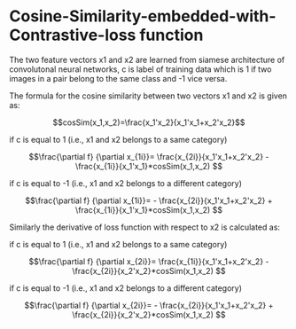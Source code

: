 # Cosine-Similarity-embedded-with-Contrastive-loss function


The two feature vectors x1 and x2 are learned from siamese architecture of convolutonal neural networks, 
c is label of training data which is 1 if two images in a pair belong to the same class and -1 vice versa.

The formula for the cosine similarity between two vectors x1 and x2 is given as:

$$cosSim(x_1,x_2)=\frac{x_1'x_2}{x_1'x_1+x_2'x_2}$$

if c is equal to 1 (i.e., x1 and x2 belongs to a same category)

$$\frac{\partial f} {\partial x_{1i}}= \frac{x_{2i}}{x_1'x_1+x_2'x_2} - \frac{x_{1i}}{x_1'x_1}*cosSim(x_1,x_2) $$

if c is equal to -1 (i.e., x1 and x2 belongs to a different category)

$$\frac{\partial f} {\partial x_{1i}}= - \frac{x_{2i}}{x_1'x_1+x_2'x_2}  + \frac{x_{1i}}{x_1'x_1}*cosSim(x_1,x_2) $$

Similarly the derivative of loss function with respect to x2 is calculated as:

if c is equal to 1 (i.e., x1 and x2 belongs to a same category)

$$\frac{\partial f} {\partial x_{2i}}= \frac{x_{1i}}{x_1'x_1+x_2'x_2} - \frac{x_{2i}}{x_2'x_2}*cosSim(x_1,x_2) $$

if c is equal to -1 (i.e., x1 and x2 belongs to a different category)

$$\frac{\partial f} {\partial x_{2i}}= - \frac{x_{2i}}{x_1'x_1+x_2'x_2}  + \frac{x_{2i}}{x_2'x_2}*cosSim(x_1,x_2) $$
